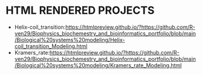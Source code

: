 # HTML RENDERED PROJECTS
* Helix-coil_transition:https://htmlpreview.github.io/?https://github.com/R-ven29/Biophysics_biochemestry_and_bioinformatics_portfolio/blob/main/Biological%20systems%20modeling/Helix-coil_transition_Modeling.html
* Kramers_rate:https://htmlpreview.github.io/?https://github.com/R-ven29/Biophysics_biochemestry_and_bioinformatics_portfolio/blob/main/Biological%20systems%20modeling/Kramers_rate_Modeling.html
